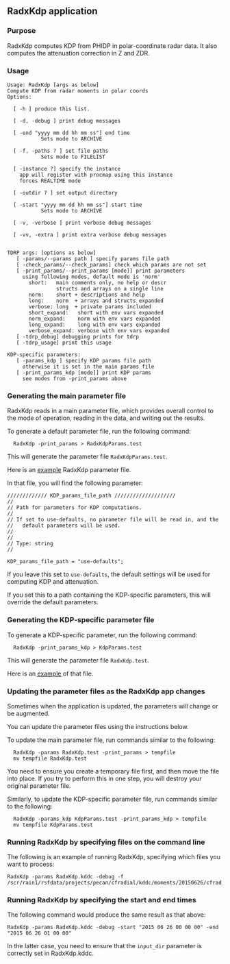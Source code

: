 ## RadxKdp application

### Purpose

RadxKdp computes KDP from PHIDP in polar-coordinate radar data.
It also computes the attenuation correction in Z and ZDR.

### Usage

```
Usage: RadxKdp [args as below]
Compute KDP from radar moments in polar coords
Options:

  [ -h ] produce this list.

  [ -d, -debug ] print debug messages

  [ -end "yyyy mm dd hh mm ss"] end time
           Sets mode to ARCHIVE

  [ -f, -paths ? ] set file paths
           Sets mode to FILELIST

  [ -instance ?] specify the instance
    app will register with procmap using this instance
    forces REALTIME mode

  [ -outdir ? ] set output directory

  [ -start "yyyy mm dd hh mm ss"] start time
           Sets mode to ARCHIVE

  [ -v, -verbose ] print verbose debug messages

  [ -vv, -extra ] print extra verbose debug messages


TDRP args: [options as below]
   [ -params/--params path ] specify params file path
   [ -check_params/--check_params] check which params are not set
   [ -print_params/--print_params [mode]] print parameters
     using following modes, default mode is 'norm'
       short:   main comments only, no help or descr
                structs and arrays on a single line
       norm:    short + descriptions and help
       long:    norm  + arrays and structs expanded
       verbose: long  + private params included
       short_expand:   short with env vars expanded
       norm_expand:    norm with env vars expanded
       long_expand:    long with env vars expanded
       verbose_expand: verbose with env vars expanded
   [ -tdrp_debug] debugging prints for tdrp
   [ -tdrp_usage] print this usage

KDP-specific parameters:
   [ -params_kdp ] specify KDP params file path
     otherwise it is set in the main params file
   [ -print_params_kdp [mode]] print KDP params
     see modes from -print_params above
```

### Generating the main parameter file

RadxKdp reads in a main parameter file, which provides overall control to the mode of operation, reading in the data, and writing out the results.

To generate a default parameter file, run the following command:

```
  RadxKdp -print_params > RadxKdpParams.test
```

This will generate the parameter file ```RadxKdpParams.test```.

Here is an [example](./RadxKdpParams.md) RadxKdp parameter file.

In that file, you will find the following parameter:

```
///////////// KDP_params_file_path ////////////////////
//
// Path for parameters for KDP computations.
//
// If set to use-defaults, no parameter file will be read in, and the 
//   default parameters will be used.
//
//
// Type: string
//

KDP_params_file_path = "use-defaults";
```

If you leave this set to ```use-defaults```, the default settings will be used for computing KDP and attenuation.

If you set this to a path containing the KDP-specific parameters, this will override the default parameters.

### Generating the KDP-specific parameter file

To generate a KDP-specific parameter, run the following command:

```
  RadxKdp -print_params_kdp > KdpParams.test
```

This will generate the parameter file ```RadxKdp.test```.

Here is an [example](./KdpParams.md) of that file.

### Updating the parameter files as the RadxKdp app changes

Sometimes when the application is updated, the parameters will change or be augmented.

You can update the parameter files using the instructions below.

To update the main parameter file, run commands similar to the following:

```
  RadxKdp -params RadxKdp.test -print_params > tempfile
  mv tempfile RadxKdp.test
```

You need to ensure you create a temporary file first, and then move the file into place.
If you try to perform this in one step, you will destroy your original parameter file.

Similarly, to update the KDP-specific parameter file, run commands similar to the following:

```
  RadxKdp -params_kdp KdpParams.test -print_params_kdp > tempfile
  mv tempfile KdpParams.test
```

### Running RadxKdp by specifying files on the command line

The following is an example of running RadxKdp, specifying which files you want to process:

```
RadxKdp -params RadxKdp.kddc -debug -f /scr/rain1/rsfdata/projects/pecan/cfradial/kddc/moments/20150626/cfrad.20150626_00*.nc
```

### Running RadxKdp by specifying the start and end times

The following command would produce the same result as that above:

```
RadxKdp -params RadxKdp.kddc -debug -start "2015 06 26 00 00 00" -end "2015 06 26 01 00 00"
```

In the latter case, you need to ensure that the ```input_dir``` parameter is correctly set in RadxKdp.kddc.





